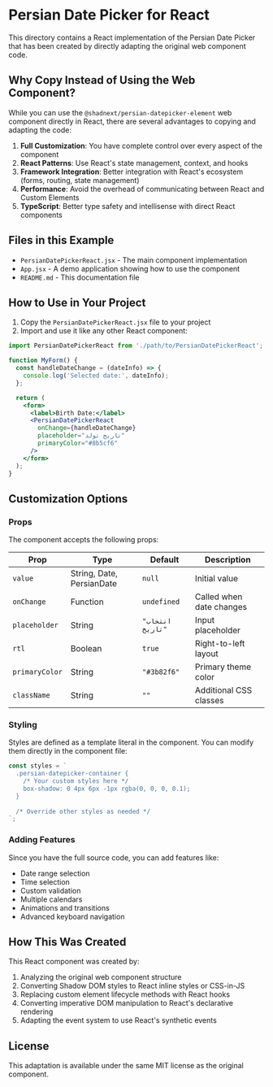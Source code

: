 # Persian Date Picker for React

This directory contains a React implementation of the Persian Date Picker that has been created by directly adapting the original web component code.

## Why Copy Instead of Using the Web Component?

While you can use the `@shadnext/persian-datepicker-element` web component directly in React, there are several advantages to copying and adapting the code:

1. **Full Customization**: You have complete control over every aspect of the component
2. **React Patterns**: Use React's state management, context, and hooks
3. **Framework Integration**: Better integration with React's ecosystem (forms, routing, state management)
4. **Performance**: Avoid the overhead of communicating between React and Custom Elements
5. **TypeScript**: Better type safety and intellisense with direct React components

## Files in this Example

- `PersianDatePickerReact.jsx` - The main component implementation
- `App.jsx` - A demo application showing how to use the component
- `README.md` - This documentation file

## How to Use in Your Project

1. Copy the `PersianDatePickerReact.jsx` file to your project
2. Import and use it like any other React component:

```jsx
import PersianDatePickerReact from './path/to/PersianDatePickerReact';

function MyForm() {
  const handleDateChange = (dateInfo) => {
    console.log('Selected date:', dateInfo);
  };

  return (
    <form>
      <label>Birth Date:</label>
      <PersianDatePickerReact
        onChange={handleDateChange}
        placeholder="تاریخ تولد"
        primaryColor="#8b5cf6"
      />
    </form>
  );
}
```

## Customization Options

### Props

The component accepts the following props:

| Prop | Type | Default | Description |
|------|------|---------|-------------|
| `value` | String, Date, PersianDate | `null` | Initial value |
| `onChange` | Function | `undefined` | Called when date changes |
| `placeholder` | String | `"انتخاب تاریخ"` | Input placeholder |
| `rtl` | Boolean | `true` | Right-to-left layout |
| `primaryColor` | String | `"#3b82f6"` | Primary theme color |
| `className` | String | `""` | Additional CSS classes |

### Styling

Styles are defined as a template literal in the component. You can modify them directly in the component file:

```jsx
const styles = `
  .persian-datepicker-container {
    /* Your custom styles here */
    box-shadow: 0 4px 6px -1px rgba(0, 0, 0, 0.1);
  }
  
  /* Override other styles as needed */
`;
```

### Adding Features

Since you have the full source code, you can add features like:

- Date range selection
- Time selection
- Custom validation
- Multiple calendars
- Animations and transitions
- Advanced keyboard navigation

## How This Was Created

This React component was created by:

1. Analyzing the original web component structure
2. Converting Shadow DOM styles to React inline styles or CSS-in-JS
3. Replacing custom element lifecycle methods with React hooks
4. Converting imperative DOM manipulation to React's declarative rendering
5. Adapting the event system to use React's synthetic events

## License

This adaptation is available under the same MIT license as the original component. 